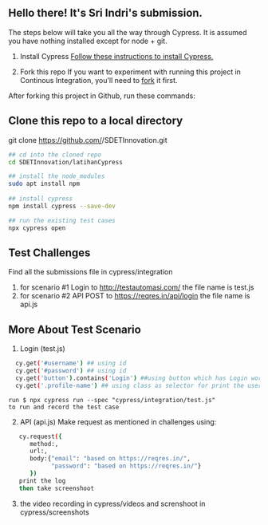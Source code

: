 ## Hello there! It's Sri Indri's submission.

The steps below will take you all the way through Cypress. It is assumed you have nothing installed except for node + git.

1. Install Cypress
[Follow these instructions to install Cypress.](https://on.cypress.io/guides/installing-and-running#section-installing)

2. Fork this repo
If you want to experiment with running this project in Continous Integration, you'll need to [fork](https://github.com/indsane96/SDETInnovation.git) it first.

After forking this project in Github, run these commands:
## Clone this repo to a local directory
git clone https://github.com/<your-username>/SDETInnovation.git
```bash
## cd into the cloned repo
cd SDETInnovation/latihanCypress

## install the node_modules
sudo apt install npm
  
## install cypress
npm install cypress --save-dev

## run the existing test cases
npx cypress open
```
## Test Challenges
Find all the submissions file in cypress/integration
  1. for scenario #1 Login to http://testautomasi.com/ the file name is test.js
  2. for scenario #2 API POST to https://reqres.in/api/login the file name is api.js

## More About Test Scenario
  1. Login (test.js)
  ```bash
    cy.get('#username') ## using id
    cy.get('#password') ## using id
    cy.get('button').contains('Login') ##using button which has Login wording as selector
    cy.get('.profile-name') ## using class as selector for print the username purpose
  ```
    run $ npx cypress run --spec "cypress/integration/test.js"
    to run and record the test case
  
  2. API (api.js)
    Make request as mentioned in challenges using:
  
   ```bash
      cy.request({
         method:,
         url:,
         body:{"email": "based on https://reqres.in/",
               "password": "based on https://reqres.in/"}
         })
      print the log
      then take screenshoot
  ```
  3. the video recording in cypress/videos and screnshoot in cypress/screenshots
  
  

